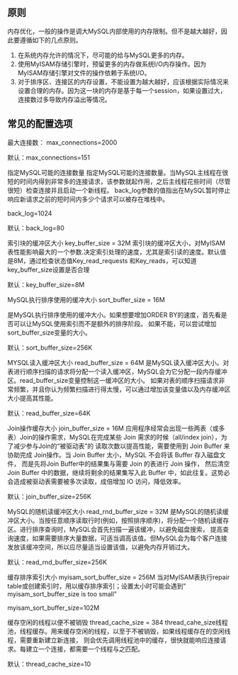 ## 原则
内存优化，一般的操作是调大MySQL内部使用的内存限制。但不是越大越好，因此要遵循如下的几点原则。
1. 在系统内存允许的情况下，尽可能的给与MySQL更多的内存。
2. 使用MyISAM存储引擎时，预留更多的内存做系统I/O内存操作。因为MyISAM存储引擎对文件的操作依赖于系统I/O。
3. 对于排序区、连接区的内存设置，不能设置为越大越好，应该根据实际情况来设置合理的内存。因为这一块的内存是基于每一个session，如果设置过大，连接数过多导致内存溢出等情况。

## 常见的配置选项
最大连接数：
max_connections=2000

默认：max_connections=151

指定MySQL可能的连接数量
指定MySQL可能的连接数量。当MySQL主线程在很短的时间内得到非常多的连接请求，该参数就起作用，之后主线程花些时间（尽管很短）检查连接并且启动一个新线程。
back_log参数的值指出在MySQL暂时停止响应新请求之前的短时间内多少个请求可以被存在堆栈中。

back_log=1024

默认：back_log=80

索引块的缓冲区大小
key_buffer_size = 32M
索引块的缓冲区大小，对MyISAM表性能影响最大的一个参数.决定索引处理的速度，尤其是索引读的速度。默认值是8M，通过检查状态值Key_read_requests
和Key_reads，可以知道key_buffer_size设置是否合理

默认：key_buffer_size=8M

MySQL执行排序使用的缓冲大小
sort_buffer_size = 16M

是MySQL执行排序使用的缓冲大小。如果想要增加ORDER BY的速度，首先看是否可以让MySQL使用索引而不是额外的排序阶段。
如果不能，可以尝试增加sort_buffer_size变量的大小。

默认：sort_buffer_size=256K

MYSQL读入缓冲区大小
read_buffer_size = 64M
是MySQL读入缓冲区大小。对表进行顺序扫描的请求将分配一个读入缓冲区，MySQL会为它分配一段内存缓冲区。read_buffer_size变量控制这一缓冲区的大小。
如果对表的顺序扫描请求非常频繁，并且你认为频繁扫描进行得太慢，可以通过增加该变量值以及内存缓冲区大小提高其性能。

默认：read_buffer_size=64K

Join操作缓存大小
join_buffer_size = 16M
应用程序经常会出现一些两表（或多表）Join的操作需求，MySQL在完成某些 Join 需求的时候（all/index join），为了减少参与Join的“被驱动表”的
读取次数以提高性能，需要使用到 Join Buffer 来协助完成 Join操作。当 Join Buffer 太小，MySQL 不会将该 Buffer 存入磁盘文件，
而是先将Join Buffer中的结果集与需要 Join 的表进行 Join 操作，
然后清空 Join Buffer 中的数据，继续将剩余的结果集写入此 Buffer 中，如此往复。这势必会造成被驱动表需要被多次读取，成倍增加 IO 访问，降低效率。

默认：join_buffer_size=256K

MySQL的随机读缓冲区大小
read_rnd_buffer_size = 32M
是MySQL的随机读缓冲区大小。当按任意顺序读取行时(例如，按照排序顺序)，将分配一个随机读缓存区。进行排序查询时，MySQL会首先扫描一遍该缓冲，以避免磁盘搜索，
提高查询速度，如果需要排序大量数据，可适当调高该值。但MySQL会为每个客户连接发放该缓冲空间，所以应尽量适当设置该值，以避免内存开销过大。

默认：read_rnd_buffer_size=256K

缓存排序索引大小
myisam_sort_buffer_size = 256M
当对MyISAM表执行repair table或创建索引时，用以缓存排序索引；设置太小时可能会遇到” myisam_sort_buffer_size is too small”

myisam_sort_buffer_size=102M

缓存空闲的线程以便不被销毁
thread_cache_size = 384
thread_cahe_size线程池，线程缓存。用来缓存空闲的线程，以至于不被销毁，如果线程缓存在的空闲线程，需要重新建立新连接，
则会优先调用线程池中的缓存，很快就能响应连接请求。每建立一个连接，都需要一个线程与之匹配。

默认：thread_cache_size=10